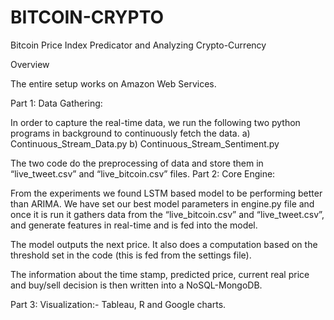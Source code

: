 # BITCOIN-CRYPTO
Bitcoin Price Index Predicator and Analyzing Crypto-Currency

Overview

The entire setup works on Amazon Web Services.

Part 1: Data Gathering:

In order to capture the real-time data, we run the following two python programs in background to continuously fetch the data. a) Continuous_Stream_Data.py b) Continuous_Stream_Sentiment.py

The two code do the preprocessing of data and store them in “live_tweet.csv” and “live_bitcoin.csv” files.
Part 2: Core Engine:

From the experiments we found LSTM based model to be performing better than ARIMA. We have set our best model parameters in engine.py file and once it is run it gathers data from the “live_bitcoin.csv” and “live_tweet.csv”, and generate features in real-time and is fed into the model.

The model outputs the next price. It also does a computation based on the threshold set in the code (this is fed from the settings file).

The information about the time stamp, predicted price, current real price and buy/sell decision is then written into a NoSQL-MongoDB.

Part 3: Visualization:- Tableau, R and Google charts.
